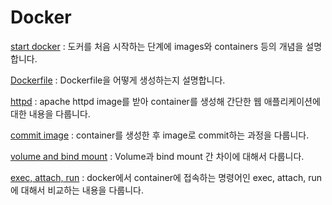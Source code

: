 # Docker

[start docker][startlink] : 도커를 처음 시작하는 단계에 images와 containers 등의 개념을 설명합니다.

[startlink]:https://ok-lab.tistory.com/112

[Dockerfile][docfilelink] : Dockerfile을 어떻게 생성하는지 설명합니다. 

[docfilelink]:https://ok-lab.tistory.com/113


[httpd][httpdlink] : apache httpd image를 받아 container를 생성해 간단한 웹 애플리케이션에 대한 내용을 다룹니다. 

[httpdlink]: https://ok-lab.tistory.com/117 "httpd"

[commit image][commitlink] : container를 생성한 후 image로 commit하는 과정을 다룹니다. 

[commitlink]: https://ok-lab.tistory.com/119 "commit"

[volume and bind mount][vablink] : Volume과 bind mount 간 차이에 대해서 다룹니다. 

[vablink]:https://ok-lab.tistory.com/121 "volume and bind mount"

[exec, attach, run][earlink] : docker에서 container에 접속하는 명령어인 exec, attach, run에 대해서 비교하는 내용을 다룹니다. 

[earlink]:https://ok-lab.tistory.com/122 "exec, attach, run"

